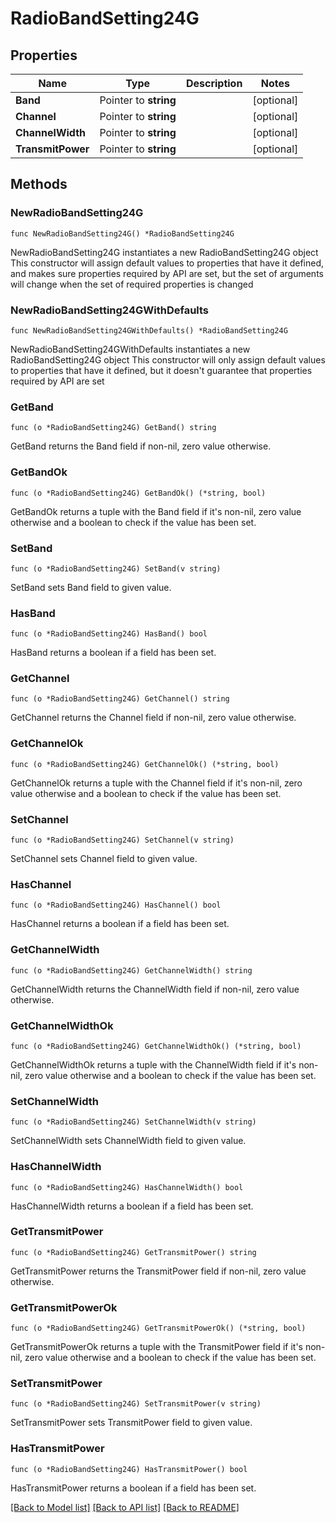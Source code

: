 # RadioBandSetting24G

## Properties

Name | Type | Description | Notes
------------ | ------------- | ------------- | -------------
**Band** | Pointer to **string** |  | [optional] 
**Channel** | Pointer to **string** |  | [optional] 
**ChannelWidth** | Pointer to **string** |  | [optional] 
**TransmitPower** | Pointer to **string** |  | [optional] 

## Methods

### NewRadioBandSetting24G

`func NewRadioBandSetting24G() *RadioBandSetting24G`

NewRadioBandSetting24G instantiates a new RadioBandSetting24G object
This constructor will assign default values to properties that have it defined,
and makes sure properties required by API are set, but the set of arguments
will change when the set of required properties is changed

### NewRadioBandSetting24GWithDefaults

`func NewRadioBandSetting24GWithDefaults() *RadioBandSetting24G`

NewRadioBandSetting24GWithDefaults instantiates a new RadioBandSetting24G object
This constructor will only assign default values to properties that have it defined,
but it doesn't guarantee that properties required by API are set

### GetBand

`func (o *RadioBandSetting24G) GetBand() string`

GetBand returns the Band field if non-nil, zero value otherwise.

### GetBandOk

`func (o *RadioBandSetting24G) GetBandOk() (*string, bool)`

GetBandOk returns a tuple with the Band field if it's non-nil, zero value otherwise
and a boolean to check if the value has been set.

### SetBand

`func (o *RadioBandSetting24G) SetBand(v string)`

SetBand sets Band field to given value.

### HasBand

`func (o *RadioBandSetting24G) HasBand() bool`

HasBand returns a boolean if a field has been set.

### GetChannel

`func (o *RadioBandSetting24G) GetChannel() string`

GetChannel returns the Channel field if non-nil, zero value otherwise.

### GetChannelOk

`func (o *RadioBandSetting24G) GetChannelOk() (*string, bool)`

GetChannelOk returns a tuple with the Channel field if it's non-nil, zero value otherwise
and a boolean to check if the value has been set.

### SetChannel

`func (o *RadioBandSetting24G) SetChannel(v string)`

SetChannel sets Channel field to given value.

### HasChannel

`func (o *RadioBandSetting24G) HasChannel() bool`

HasChannel returns a boolean if a field has been set.

### GetChannelWidth

`func (o *RadioBandSetting24G) GetChannelWidth() string`

GetChannelWidth returns the ChannelWidth field if non-nil, zero value otherwise.

### GetChannelWidthOk

`func (o *RadioBandSetting24G) GetChannelWidthOk() (*string, bool)`

GetChannelWidthOk returns a tuple with the ChannelWidth field if it's non-nil, zero value otherwise
and a boolean to check if the value has been set.

### SetChannelWidth

`func (o *RadioBandSetting24G) SetChannelWidth(v string)`

SetChannelWidth sets ChannelWidth field to given value.

### HasChannelWidth

`func (o *RadioBandSetting24G) HasChannelWidth() bool`

HasChannelWidth returns a boolean if a field has been set.

### GetTransmitPower

`func (o *RadioBandSetting24G) GetTransmitPower() string`

GetTransmitPower returns the TransmitPower field if non-nil, zero value otherwise.

### GetTransmitPowerOk

`func (o *RadioBandSetting24G) GetTransmitPowerOk() (*string, bool)`

GetTransmitPowerOk returns a tuple with the TransmitPower field if it's non-nil, zero value otherwise
and a boolean to check if the value has been set.

### SetTransmitPower

`func (o *RadioBandSetting24G) SetTransmitPower(v string)`

SetTransmitPower sets TransmitPower field to given value.

### HasTransmitPower

`func (o *RadioBandSetting24G) HasTransmitPower() bool`

HasTransmitPower returns a boolean if a field has been set.


[[Back to Model list]](../README.md#documentation-for-models) [[Back to API list]](../README.md#documentation-for-api-endpoints) [[Back to README]](../README.md)


